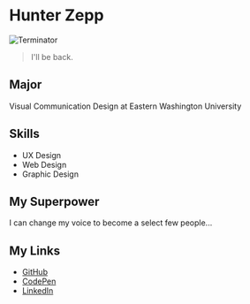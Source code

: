 # Hunter Zepp

![Terminator](https://media.giphy.com/media/13CfqebsPMctjO/giphy.gif)

> I'll be back.

## Major
Visual Communication Design at Eastern Washington University

## Skills
* UX Design
* Web Design
* Graphic Design

## My Superpower
I can change my voice to become a select few people...

## My Links
* [GitHub](https://github.com/HunterZepp24)
* [CodePen](https://codepen.io/hzepp)
* [LinkedIn](https://www.linkedin.com/in/hunter-zepp-b09192226/)